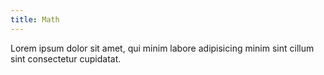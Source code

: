 ```yaml
---
title: Math
---
```


Lorem ipsum dolor sit amet, qui minim labore adipisicing minim sint cillum sint consectetur cupidatat.
